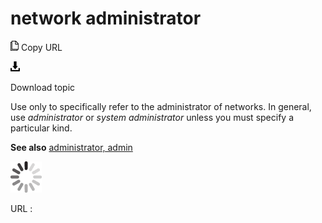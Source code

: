 # network administrator

![Copy URL](media/network-administrator/Copy.png)
Copy URL

![Download](media/network-administrator/Download.png)

Download topic

Use only to specifically refer to the administrator of networks. In general, use *administrator* or *system administrator* unless you must specify a particular kind.

**See also** [administrator, admin](https://worldready.cloudapp.net/Styleguide/Read?id=2700&topicid=32359)

![In progress](media/network-administrator/activity-large.gif)

URL :

